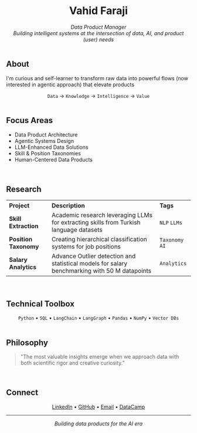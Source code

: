 <h1 align="center">Vahid Faraji</h1>

<div align="center">
  <em>Data Product Manager</em><br>
  <em>Building intelligent systems at the intersection of data, AI, and product (user) needs</em>
</div>

<br>

<h2>About</h2>

<p>I'm curious and self-learner to transform raw data into powerful flows (now interested in agentic approach) that elevate products</p>

<div align="center">
  <code>Data</code> → <code>Knowledge</code> → <code>Intelligence</code> → <code>Value</code>
</div>

<br>

<h2>Focus Areas</h2>

<ul>
  <li>Data Product Architecture</li>
  <li>Agentic Systems Design</li>
  <li>LLM-Enhanced Data Solutions</li>
  <li>Skill & Position Taxonomies</li>
  <li>Human-Centered Data Products</li>
</ul>

<br>

<h2>Research</h2>

<table>
  <tr>
    <th align="left">Project</th>
    <th align="left">Description</th>
    <th align="left">Tags</th>
  </tr>
  <tr>
    <td><strong>Skill Extraction</strong></td>
    <td>Academic research leveraging LLMs for extracting skills from Turkish language datasets</td>
    <td><code>NLP</code> <code>LLMs</code></td>
  </tr>
  <tr>
    <td><strong>Position Taxonomy</strong></td>
    <td>Creating hierarchical classification systems for job positions</td>
    <td><code>Taxonomy</code> <code>AI</code></td>
  </tr>
  <tr>
    <td><strong>Salary Analytics</strong></td>
    <td>Advance Outlier detection and statistical models for salary benchmarking with 50 M datapoints</td>
    <td><code>Analytics</code></td>
  </tr>
</table>

<br>

<h2>Technical Toolbox</h2>

<div align="center">
  <code>Python</code> • <code>SQL</code> • <code>LangChain</code> • <code>LangGraph</code> • <code>Pandas</code> • <code>NumPy</code> • <code>Vector DBs</code>
</div>

<br>

<h2>Philosophy</h2>

<blockquote>
  "The most valuable insights emerge when we approach data with both scientific rigor and creative curiosity."
</blockquote>

<br>

<h2>Connect</h2>

<div align="center">
  <a href="https://www.linkedin.com/in/vahid-faraji-jobehdar">LinkedIn</a> • 
  <a href="https://github.com/vfaraji89">GitHub</a> • 
  <a href="mailto:vfaraji89@gmail.com">Email</a> • 
  <a href="https://www.datacamp.com/profile/vfaraji89">DataCamp</a>
</div>

<hr>

<p align="center">
  <i>Building data products for the AI era</i>
</p>
